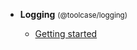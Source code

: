 * **Logging** <small>(@toolcase/logging)</small>

  * [Getting started](logging/getting_started.md)

